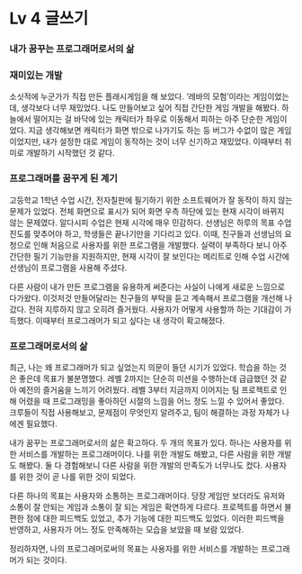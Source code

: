 # Lv 4 글쓰기

### 내가 꿈꾸는 프로그래머로서의 삶

### 재미있는 개발

소싯적에 누군가가 직접 만든 플래시게임을 해 보았다. ‘레바의 모험’이라는 게임이었는데, 생각보다 너무 재밌었다. 나도 만들어보고 싶어 직접 간단한 게임 개발을 해봤다. 하늘에서 떨어지는 걸 바닥에 있는 캐릭터가 좌우로 이동해서 피하는 아주 단순한 게임이었다. 지금 생각해보면 캐릭터가 화면 밖으로 나가기도 하는 등 버그가 수없이 많은 게임이었지만, 내가 설정한 대로 게임이 동작하는 것이 너무 신기하고 재밌었다. 이때부터 취미로 개발하기 시작했던 것 같다.


### 프로그래머를 꿈꾸게 된 계기

고등학교 1학년 수업 시간, 전자칠판에 필기하기 위한 소프트웨어가 잘 동작이 하지 않는 문제가 있었다. 전체 화면으로 표시가 되어 화면 우측 하단에 있는 현재 시각이 바뀌지 않는 문제였다. 알다시피 수업은 현재 시각에 매우 민감하다. 선생님은 하루의 목표 수업 진도를 맞추어야 하고, 학생들은 끝나기만을 기다리고 있다. 이때, 친구들과 선생님의 요청으로 인해 처음으로 사용자를 위한 프로그램을 개발했다. 실력이 부족하다 보니 아주 간단한 필기 기능만을 지원하지만, 현재 시각이 잘 보인다는 메리트로 인해 수업 시간에 선생님이 프로그램을 사용해 주셨다. 


다른 사람이 내가 만든 프로그램을 유용하게 써준다는 사실이 나에게 새로운 느낌으로 다가왔다. 이것저것 만들어달라는 친구들의 부탁을 듣고 계속해서 프로그램을 개선해 나갔다. 전혀 지루하지 않고 오히려 즐거웠다. 사용자가 어떻게 사용할까 하는 기대감이 가득했다. 이때부터 프로그래머가 되고 싶다는 내 생각이 확고해졌다.

### 프로그래머로서의 삶

최근, 나는 왜 프로그래머가 되고 싶었는지 의문이 들던 시기가 있었다. 학습을 하는 것은 좋은데 목표가 불분명했다. 레벨 2까지는 단순히 미션을 수행하는데 급급했던 것 같아 예전의 즐거움을 느끼기 어려웠다. 레벨 3부터 지금까지 이어지는 팀 프로젝트로 인해 어렸을 때 프로그래밍을 좋아하던 시절의 느낌을 어느 정도 느낄 수 있어서 좋았다. 크루들이 직접 사용해보고, 문제점이 무엇인지 알려주고, 팀이 해결하는 과정 자체가 나에겐 필요했다. 

내가 꿈꾸는 프로그래머로서의 삶은 확고하다. 두 개의 목표가 있다. 하나는 사용자를 위한 서비스를 개발하는 프로그래머이다. 나를 위한 개발도 해봤고, 다른 사람을 위한 개발도 해봤다. 둘 다 경험해보니 다른 사람을 위한 개발의 만족도가 너무나도 컸다. 사용자를 위한 것이 곧 나를 위한 것이 되었다. 

다른 하나의 목표는 사용자와 소통하는 프로그래머이다. 당장 게임만 보더라도 유저와 소통이 잘 안되는 게임과 소통이 잘 되는 게임은 확연하게 다르다. 프로젝트를 하면서 불편한 점에 대한 피드백도 있었고, 추가 기능에 대한 피드백도 있었다. 이러한 피드백을 반영하고, 사용자가 어느 정도 만족해하는 모습을 보았을 때 보람 있었다.

정리하자면, 나의 프로그래머로써의 목표는 사용자를 위한 서비스를 개발하는 프로그래머가 되는 것이다.
